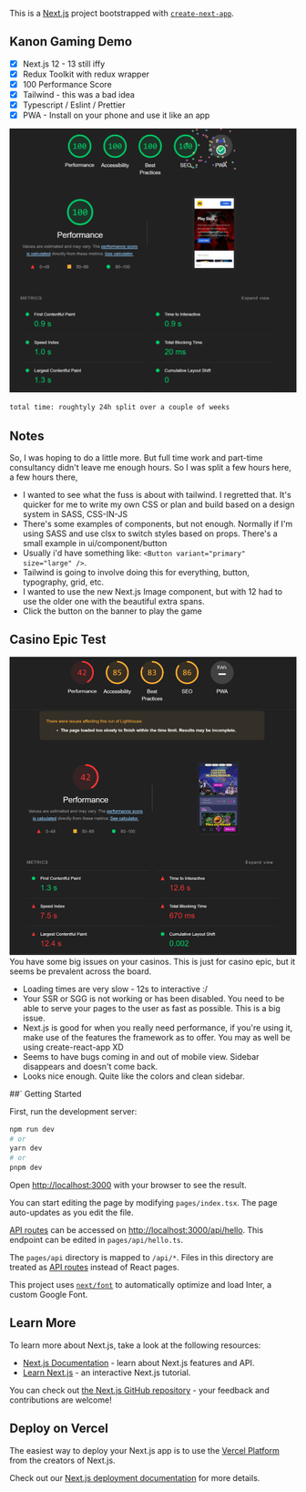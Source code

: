 This is a [Next.js](https://nextjs.org/) project bootstrapped with [`create-next-app`](https://github.com/vercel/next.js/tree/canary/packages/create-next-app).

## Kanon Gaming Demo
- [x] Next.js 12 - 13 still iffy
- [x] Redux Toolkit with redux wrapper
- [x] 100 Performance Score
- [x] Tailwind - this was a bad idea
- [x] Typescript / Eslint / Prettier
- [x] PWA - Install on your phone and use it like an app

![Lighthouse Score](/public/stats/lighthouse.png)

```bash
total time: roughtyly 24h split over a couple of weeks
```
## Notes
So, I was hoping to do a little more. But full time work and part-time consultancy didn't leave me enough hours. So I was split a few hours here, a few hours there,

- I wanted to see what the fuss is about with tailwind. I regretted that. It's quicker for me to write my own CSS or plan and build based on a design system in SASS, CSS-IN-JS
- There's some examples of components, but not enough. Normally if I'm using SASS and use clsx to switch styles based on props. There's a small example in ui/component/button
- Usually i'd have something like: ```<Button variant="primary" size="large" />```.
- Tailwind is going to involve doing this for everything, button, typography, grid, etc.
- I wanted to use the new Next.js Image component, but with 12 had to use the older one with the beautiful extra spans.
- Click the button on the banner to play the game
## Casino Epic Test
![Lighthouse Score](/public/stats/casinoepic.png)
You have some big issues on your casinos. This is just for casino epic, but it seems be prevalent across the board.
- Loading times are very slow - 12s to interactive :/
- Your SSR or SGG is not working or has been disabled. You need to be able to serve your pages to the user as fast as possible. This is a big issue.
- Next.js is good for when you really need performance, if you're using it, make use of the features the framework as to offer. You may as well be using create-react-app XD
- Seems to have bugs coming in and out of mobile view. Sidebar disappears and doesn't come back.
- Looks nice enough. Quite like the colors and clean sidebar.

##` Getting Started

First, run the development server:

```bash
npm run dev
# or
yarn dev
# or
pnpm dev
```

Open [http://localhost:3000](http://localhost:3000) with your browser to see the result.

You can start editing the page by modifying `pages/index.tsx`. The page auto-updates as you edit the file.

[API routes](https://nextjs.org/docs/api-routes/introduction) can be accessed on [http://localhost:3000/api/hello](http://localhost:3000/api/hello). This endpoint can be edited in `pages/api/hello.ts`.

The `pages/api` directory is mapped to `/api/*`. Files in this directory are treated as [API routes](https://nextjs.org/docs/api-routes/introduction) instead of React pages.

This project uses [`next/font`](https://nextjs.org/docs/basic-features/font-optimization) to automatically optimize and load Inter, a custom Google Font.

## Learn More

To learn more about Next.js, take a look at the following resources:

- [Next.js Documentation](https://nextjs.org/docs) - learn about Next.js features and API.
- [Learn Next.js](https://nextjs.org/learn) - an interactive Next.js tutorial.

You can check out [the Next.js GitHub repository](https://github.com/vercel/next.js/) - your feedback and contributions are welcome!

## Deploy on Vercel

The easiest way to deploy your Next.js app is to use the [Vercel Platform](https://vercel.com/new?utm_medium=default-template&filter=next.js&utm_source=create-next-app&utm_campaign=create-next-app-readme) from the creators of Next.js.

Check out our [Next.js deployment documentation](https://nextjs.org/docs/deployment) for more details.
